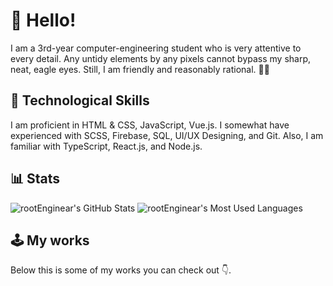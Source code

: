 # 🦄&#xFE0F; Hello!

I am a 3rd-year computer-engineering student who is very attentive to every detail. Any untidy elements by any pixels cannot bypass my sharp, neat, eagle eyes. Still, I am friendly and reasonably rational. 👨‍💻️

## 🔮&#xFE0F; Technological Skills

I am proficient in HTML & CSS, JavaScript, Vue.js. I somewhat have experienced with SCSS, Firebase, SQL, UI/UX Designing, and Git. Also, I am familiar with TypeScript, React.js, and Node.js.

## 📊&#xFE0F; Stats
<picture>
  <source srcset="https://github-readme-stats.vercel.app/api?username=rootenginear&show_icons=true&hide=issues&theme=react" media="(prefers-color-scheme: dark)" />
  <img src="https://github-readme-stats.vercel.app/api?username=rootenginear&show_icons=true&hide=issues" alt="rootEnginear's GitHub Stats" />
</picture>
<picture>
  <source srcset="https://github-readme-stats.vercel.app/api/top-langs/?username=rootenginear&layout=compact&langs_count=7&hide=TSQL&theme=react" media="(prefers-color-scheme: dark)" />
  <img src="https://github-readme-stats.vercel.app/api/top-langs/?username=rootenginear&layout=compact&langs_count=7&hide=TSQL" alt="rootEnginear's Most Used Languages" />
</picture>

## 🕹&#xFE0F; My works

Below this is some of my works you can check out 👇.
